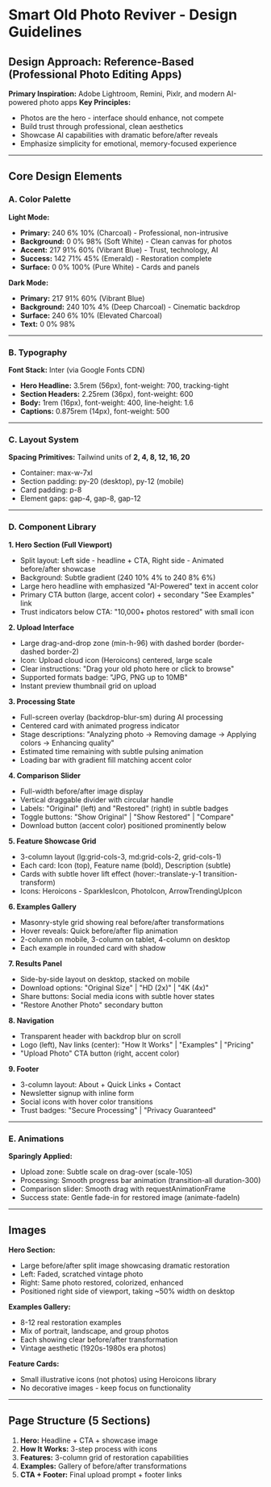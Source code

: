 # Smart Old Photo Reviver - Design Guidelines

## Design Approach: Reference-Based (Professional Photo Editing Apps)

**Primary Inspiration:** Adobe Lightroom, Remini, Pixlr, and modern AI-powered photo apps
**Key Principles:**
- Photos are the hero - interface should enhance, not compete
- Build trust through professional, clean aesthetics
- Showcase AI capabilities with dramatic before/after reveals
- Emphasize simplicity for emotional, memory-focused experience

---

## Core Design Elements

### A. Color Palette

**Light Mode:**
- **Primary:** 240 6% 10% (Charcoal) - Professional, non-intrusive
- **Background:** 0 0% 98% (Soft White) - Clean canvas for photos
- **Accent:** 217 91% 60% (Vibrant Blue) - Trust, technology, AI
- **Success:** 142 71% 45% (Emerald) - Restoration complete
- **Surface:** 0 0% 100% (Pure White) - Cards and panels

**Dark Mode:**
- **Primary:** 217 91% 60% (Vibrant Blue)
- **Background:** 240 10% 4% (Deep Charcoal) - Cinematic backdrop
- **Surface:** 240 6% 10% (Elevated Charcoal)
- **Text:** 0 0% 98%

---

### B. Typography

**Font Stack:** Inter (via Google Fonts CDN)
- **Hero Headline:** 3.5rem (56px), font-weight: 700, tracking-tight
- **Section Headers:** 2.25rem (36px), font-weight: 600
- **Body:** 1rem (16px), font-weight: 400, line-height: 1.6
- **Captions:** 0.875rem (14px), font-weight: 500

---

### C. Layout System

**Spacing Primitives:** Tailwind units of **2, 4, 8, 12, 16, 20**
- Container: max-w-7xl
- Section padding: py-20 (desktop), py-12 (mobile)
- Card padding: p-8
- Element gaps: gap-4, gap-8, gap-12

---

### D. Component Library

**1. Hero Section (Full Viewport)**
- Split layout: Left side - headline + CTA, Right side - Animated before/after showcase
- Background: Subtle gradient (240 10% 4% to 240 8% 6%)
- Large hero headline with emphasized "AI-Powered" text in accent color
- Primary CTA button (large, accent color) + secondary "See Examples" link
- Trust indicators below CTA: "10,000+ photos restored" with small icon

**2. Upload Interface**
- Large drag-and-drop zone (min-h-96) with dashed border (border-dashed border-2)
- Icon: Upload cloud icon (Heroicons) centered, large scale
- Clear instructions: "Drag your old photo here or click to browse"
- Supported formats badge: "JPG, PNG up to 10MB"
- Instant preview thumbnail grid on upload

**3. Processing State**
- Full-screen overlay (backdrop-blur-sm) during AI processing
- Centered card with animated progress indicator
- Stage descriptions: "Analyzing photo → Removing damage → Applying colors → Enhancing quality"
- Estimated time remaining with subtle pulsing animation
- Loading bar with gradient fill matching accent color

**4. Comparison Slider**
- Full-width before/after image display
- Vertical draggable divider with circular handle
- Labels: "Original" (left) and "Restored" (right) in subtle badges
- Toggle buttons: "Show Original" | "Show Restored" | "Compare"
- Download button (accent color) positioned prominently below

**5. Feature Showcase Grid**
- 3-column layout (lg:grid-cols-3, md:grid-cols-2, grid-cols-1)
- Each card: Icon (top), Feature name (bold), Description (subtle)
- Cards with subtle hover lift effect (hover:-translate-y-1 transition-transform)
- Icons: Heroicons - SparklesIcon, PhotoIcon, ArrowTrendingUpIcon

**6. Examples Gallery**
- Masonry-style grid showing real before/after transformations
- Hover reveals: Quick before/after flip animation
- 2-column on mobile, 3-column on tablet, 4-column on desktop
- Each example in rounded card with shadow

**7. Results Panel**
- Side-by-side layout on desktop, stacked on mobile
- Download options: "Original Size" | "HD (2x)" | "4K (4x)"
- Share buttons: Social media icons with subtle hover states
- "Restore Another Photo" secondary button

**8. Navigation**
- Transparent header with backdrop blur on scroll
- Logo (left), Nav links (center): "How It Works" | "Examples" | "Pricing"
- "Upload Photo" CTA button (right, accent color)

**9. Footer**
- 3-column layout: About + Quick Links + Contact
- Newsletter signup with inline form
- Social icons with hover color transitions
- Trust badges: "Secure Processing" | "Privacy Guaranteed"

---

### E. Animations

**Sparingly Applied:**
- Upload zone: Subtle scale on drag-over (scale-105)
- Processing: Smooth progress bar animation (transition-all duration-300)
- Comparison slider: Smooth drag with requestAnimationFrame
- Success state: Gentle fade-in for restored image (animate-fadeIn)

---

## Images

**Hero Section:**
- Large before/after split image showcasing dramatic restoration
- Left: Faded, scratched vintage photo
- Right: Same photo restored, colorized, enhanced
- Positioned right side of viewport, taking ~50% width on desktop

**Examples Gallery:**
- 8-12 real restoration examples
- Mix of portrait, landscape, and group photos
- Each showing clear before/after transformation
- Vintage aesthetic (1920s-1980s era photos)

**Feature Cards:**
- Small illustrative icons (not photos) using Heroicons library
- No decorative images - keep focus on functionality

---

## Page Structure (5 Sections)

1. **Hero:** Headline + CTA + showcase image
2. **How It Works:** 3-step process with icons
3. **Features:** 3-column grid of restoration capabilities
4. **Examples:** Gallery of before/after transformations
5. **CTA + Footer:** Final upload prompt + footer links